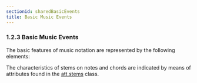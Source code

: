 ```yaml
---
sectionid: sharedBasicEvents
title: Basic Music Events
---
```



<h3 id="sharedBasicEvents">
   <span class="headingNumber">1.2.3</span>
   <span class="head">Basic Music Events</span>
</h3>
The basic features of music notation are represented by the following elements:



<span class="specList">
   
   <span class="specDesc"></span>
   
   <span class="specDesc"></span>
   
   <span class="specDesc"></span>
   
</span>


The characteristics of stems on notes and chords are indicated by means of attributes
found
in the 
<a class="link_odd" href="/v3/attribute-classes/att.stems">att.stems</a> class.



<span class="specList">
   
   <span class="specDesc"></span>
   
</span>


